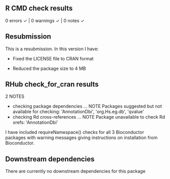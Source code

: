## R CMD check results
0 errors ✓ | 0 warnings ✓ | 0 notes ✓

## Resubmission
This is a resubmission. In this version I have:

* Fixed the LICENSE file to CRAN format

* Reduced the package size to 4 MB

## RHub check_for_cran results
2 NOTES

* checking package dependencies ... NOTE
Packages suggested but not available for checking:
  'AnnotationDbi', 'org.Hs.eg.db', 'qvalue'
* checking Rd cross-references ... NOTE
Package unavailable to check Rd xrefs: 'AnnotationDbi'

I have included requireNamespace() checks for all 3 Bioconductor packages with 
warning messages giving instructions on installation from Bioconductor.

## Downstream dependencies
There are currently no downstream dependencies for this package